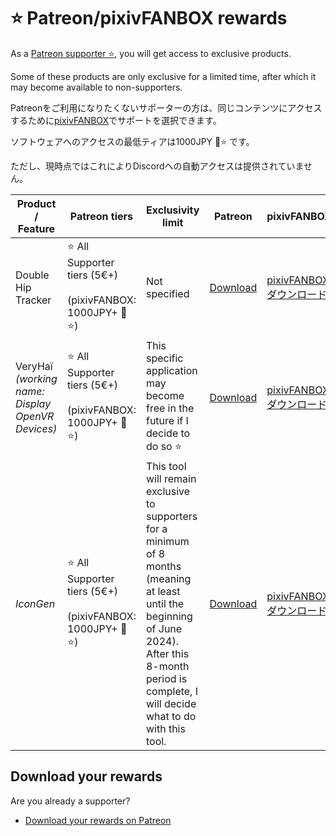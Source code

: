﻿# ⭐ Patreon/pixivFANBOX rewards

As a [Patreon supporter ⭐](https://www.patreon.com/vr_hai), you will get access to exclusive products.

Some of these products are only exclusive for a limited time, after which it may become available to non-supporters.

Patreonをご利用になりたくないサポーターの方は、同じコンテンツにアクセスするために[pixivFANBOX](https://hai-vr.fanbox.cc/)でサポートを選択できます。

ソフトウェアへのアクセスの最低ティアは1000JPY 🌙⭐ です。

ただし、現時点ではこれによりDiscordへの自動アクセスは提供されていません。

| Product / Feature                                    | Patreon tiers                                                    | Exclusivity limit                                                                                                                                                                                            | Patreon                                                             | pixivFANBOX                                                      |
|------------------------------------------------------|------------------------------------------------------------------|--------------------------------------------------------------------------------------------------------------------------------------------------------------------------------------------------------------|---------------------------------------------------------------------|------------------------------------------------------------------|
| Double Hip Tracker                                   | ⭐ All Supporter tiers (5€+)<br/><br/>(pixivFANBOX: 1000JPY+ 🌙⭐) | Not specified                                                                                                                                                                                                | [Download](https://www.patreon.com/posts/doublehiptracker-85985442) | [pixivFANBOX<br/>ダウンロード](https://hai-vr.fanbox.cc/posts/6719214) |
| VeryHaï<br/>*(working name: Display OpenVR Devices)* | ⭐ All Supporter tiers (5€+)<br/><br/>(pixivFANBOX: 1000JPY+ 🌙⭐) | This specific application may become free in the future if I decide to do so ⭐                                                                                                                               | [Download](https://www.patreon.com/posts/display-openvr-0-88054426) | [pixivFANBOX<br/>ダウンロード](https://hai-vr.fanbox.cc/posts/6719214) |
| *IconGen*                                            | ⭐ All Supporter tiers (5€+)<br/><br/>(pixivFANBOX: 1000JPY+ 🌙⭐) | This tool will remain exclusive to supporters for a minimum of 8 months (meaning at least until the beginning of June 2024). After this 8-month period is complete, I will decide what to do with this tool. | [Download](https://www.patreon.com/posts/access-to-tool-89653332)   | [pixivFANBOX<br/>ダウンロード](https://hai-vr.fanbox.cc/posts/6719214) |

## Download your rewards

Are you already a supporter?

- [Download your rewards on Patreon](https://www.patreon.com/vr_hai)
